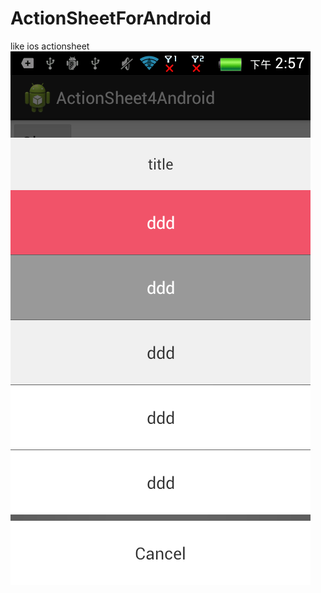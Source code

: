 ActionSheetForAndroid
=====================

like ios actionsheet
![image](https://github.com/wufenglong/ActionSheetForAndroid/raw/master/Screenshot_2014-11-11-14-57-14.png)
